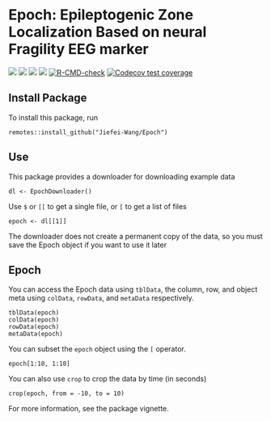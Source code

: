 
<!-- README.md is generated from README.Rmd. Please edit that file -->

# Epoch: Epileptogenic Zone Localization Based on neural Fragility EEG marker

[![](https://img.shields.io/badge/devel%20version-1.0.0-blue.svg)](https://github.com/Jiefei-Wang/Epoch)
[![](https://img.shields.io/badge/lifecycle-experimental-orange.svg)](https://lifecycle.r-lib.org/articles/stages.html#experimental)
[![](https://img.shields.io/github/languages/code-size/Jiefei-Wang/Epoch.svg)](https://github.com/Jiefei-Wang/Epoch)
[![](https://img.shields.io/github/last-commit/Jiefei-Wang/Epoch.svg)](https://github.com/Jiefei-Wang/Epoch/commits/main)
[![R-CMD-check](https://github.com/Jiefei-Wang/Epoch/actions/workflows/R-CMD-check.yaml/badge.svg)](https://github.com/Jiefei-Wang/Epoch/actions/workflows/R-CMD-check.yaml)
[![Codecov test coverage](https://codecov.io/gh/Jiefei-Wang/Epoch/graph/badge.svg)](https://app.codecov.io/gh/Jiefei-Wang/Epoch)


## Install Package
To install this package, run
```{r}
remotes::install_github("Jiefei-Wang/Epoch")
```


## Use
This package provides a downloader for downloading example data
```{r}
dl <- EpochDownloader()
```

Use `$` or `[[` to get a single file, or `[` to get a list of files
```{r}
epoch <- dl[[1]]
```

The downloader does not create a permanent copy of the data, so you must save the Epoch object if you want to use it later


## Epoch
You can access the Epoch data using `tblData`, the column, row, and object meta using `colData`, `rowData`, and `metaData` respectively. 
```{r}
tblData(epoch)
colData(epoch)
rowData(epoch)
metaData(epoch)
```

You can subset the `epoch` object using the `[` operator. 
```{r}
epoch[1:10, 1:10]
```

You can also use `crop` to crop the data by time (in seconds) 
```{r}
crop(epoch, from = -10, to = 10)
```

For more information, see the package vignette.

